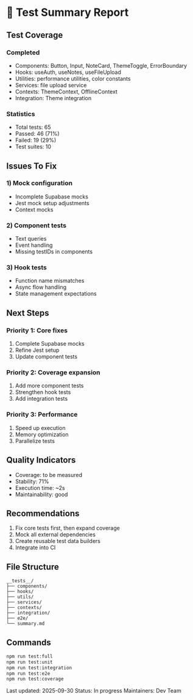 # 🧪 Test Summary Report

## Test Coverage

### Completed
- Components: Button, Input, NoteCard, ThemeToggle, ErrorBoundary
- Hooks: useAuth, useNotes, useFileUpload
- Utilities: performance utilities, color constants
- Services: file upload service
- Contexts: ThemeContext, OfflineContext
- Integration: Theme integration

### Statistics
- Total tests: 65
- Passed: 46 (71%)
- Failed: 19 (29%)
- Test suites: 10

## Issues To Fix

### 1) Mock configuration
- Incomplete Supabase mocks
- Jest mock setup adjustments
- Context mocks

### 2) Component tests
- Text queries
- Event handling
- Missing testIDs in components

### 3) Hook tests
- Function name mismatches
- Async flow handling
- State management expectations

## Next Steps

### Priority 1: Core fixes
1. Complete Supabase mocks
2. Refine Jest setup
3. Update component tests

### Priority 2: Coverage expansion
1. Add more component tests
2. Strengthen hook tests
3. Add integration tests

### Priority 3: Performance
1. Speed up execution
2. Memory optimization
3. Parallelize tests

## Quality Indicators
- Coverage: to be measured
- Stability: 71%
- Execution time: ~2s
- Maintainability: good

## Recommendations
1. Fix core tests first, then expand coverage
2. Mock all external dependencies
3. Create reusable test data builders
4. Integrate into CI

## File Structure
```
__tests__/
├── components/
├── hooks/
├── utils/
├── services/
├── contexts/
├── integration/
├── e2e/
└── summary.md
```

## Commands
```bash
npm run test:full
npm run test:unit
npm run test:integration
npm run test:e2e
npm run test:coverage
```

Last updated: 2025-09-30
Status: In progress
Maintainers: Dev Team
